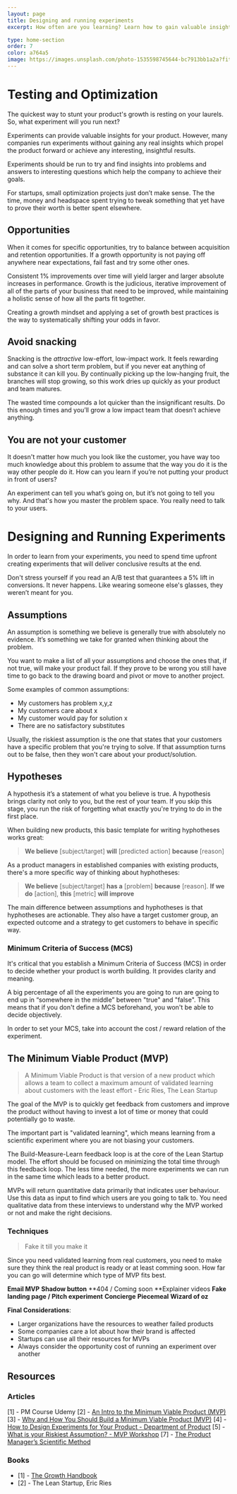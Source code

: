 ```yaml
---
layout: page
title: Designing and running experiments
excerpt: How often are you learning? Learn how to gain valuable insights for your product.

type: home-section
order: 7
color: a764a5
image: https://images.unsplash.com/photo-1535598745644-bc7913bb1a2a?fit=crop&w=300&q=80
---
```


# Testing and Optimization

The quickest way to stunt your product's growth is resting on your laurels. So, what experiment will you run next?

Experiments can provide valuable insights for your product. However, many companies run experiments without gaining any real insights which propel the product forward or achieve any interesting, insightful results.

Experiments should be run to try and find insights into problems and answers to interesting questions which help the company to achieve their goals.

For startups, small optimization projects just don’t make sense. The the time, money and headspace spent trying to tweak something that yet have to prove their worth is better spent elsewhere.

## Opportunities  

When it comes for specific opportunities, try to balance between acquisition and retention opportunities. If a growth opportunity is not paying off anywhere near expectations, fail fast and try some other ones.

Consistent 1% improvements over time will yield larger and larger absolute increases in performance. Growth is the judicious, iterative improvement of all of the parts of your business that need to be improved, while maintaining a holistic sense of how all the parts fit together.

Creating a growth mindset and applying a set of growth best practices is the way to systematically shifting your odds in favor.

## Avoid snacking

Snacking is the *attractive* low-effort, low-impact work. It feels rewarding and can solve a short term problem, but if you never eat anything of substance it can kill you. By continually picking up the low-hanging fruit, the branches will stop growing, so this work dries up quickly as your product and team matures.

The wasted time compounds a lot quicker than the insignificant results. Do this enough times and you’ll grow a low impact team that doesn’t achieve anything.

## You are not your customer

It doesn't matter how much you look like the customer, you have way too much knowledge about this problem to assume that the way you do it is the way other people do it. How can you learn if you’re not putting your product in front of users?

An experiment can tell you what’s going on, but it’s not going to tell you why. And that's how you master the problem space. You really need to talk to your users.

# Designing and Running Experiments

In order to learn from your experiments, you need to spend time upfront creating experiments that will deliver conclusive results at the end.

Don't stress yourself if you read an A/B test that guarantees a 5% lift in conversions. It never happens. Like wearing someone else's glasses, they weren’t meant for you.

## Assumptions

An assumption is something we believe is generally true with absolutely no evidence. It’s something we take for granted when thinking about the problem.

You want to make a list of all your assumptions and choose the ones that, if not true, will make your product fail. If they prove to be wrong you still have time to go back to the drawing board and pivot or move to another project.

Some examples of common assumptions:
- My customers has problem x,y,z
- My customers care about x
- My customer would pay for solution x
- There are no satisfactory substitutes

Usually, the riskiest assumption is the one that states that your customers have a specific problem that you're trying to solve. If that assumption turns out to be false, then they won't care about your product/solution.

## Hypotheses

A hypothesis it’s a statement of what you believe is true. A hypothesis brings clarity not only to you, but the rest of your team. If you skip this stage, you run the risk of forgetting what exactly you're trying to do in the first place.

When building new products, this basic template for writing hyphotheses works great:

> **We believe** [subject/target]  **will** [predicted action] **because** [reason]

As a product managers in established companies with existing products, there's a more specific way of thinking about hyphotheses:

> **We believe** [subject/target] **has a** [problem] **because** [reason]. **If we do** [action], **this** [metric] **will improve** 

The main difference between assumptions and hyphotheses is that hyphotheses are actionable. They also have a target customer group, an expected outcome and a strategy to get customers to behave in specific way.

### Minimum Criteria of Success (MCS)

It's critical that you establish a Minimum Criteria of Success (MCS) in order to decide whether your product is worth building. It provides clarity and meaning.

A big percentage of all the experiments you are going to run are going to end up in “somewhere in the middle” between "true" and "false". This means that if you don't define a MCS beforehand, you won't be able to decide objectively.

In order to set your MCS, take into account the cost / reward relation of the experiment.

##  The Minimum Viable Product (MVP)

> A Minimum Viable Product is that version of a new product which allows a team to collect a maximum amount of validated learning about customers with the least effort - Eric Ries, The Lean Startup

The goal of the MVP is to quickly get feedback from customers and improve the product without having to invest a lot of time or money that could potentially go to waste.

The important part is "validated learning", which means learning from a scientific experiment where you are not biasing your customers.

<!-- image -->

The Build-Measure-Learn feedback loop is at the core of the Lean Startup model. The effort should be focused on minimizing the total time through this feedback loop. The less time needed, the more experiments we can run in the same time which leads to a better product.

MVPs will return quantitative data primarily that indicates user behaviour. Use this data as input to find which users are you going to talk to. You need qualitative data from these interviews to understand why the MVP worked or not and make the right decisions.

### Techniques

> Fake it till you make it

Since you need validated learning from real customers, you need to make sure they think the real product is ready or at least comming soon. How far you can go will determine which type of MVP fits best.

**Email MVP**
**Shadow button**
**404 / Coming soon
**Explainer videos
**Fake landing page / Pitch experiment**
**Concierge**
**Piecemeal**
**Wizard of oz**

**Final Considerations**:
- Larger organizations have the resources to weather failed products
- Some companies care a lot about how their brand is affected
- Startups can use all their resources for MVPs
- Always consider the opportunity cost of running an experiment over another

## Resources
### Articles
[1] - PM Course Udemy
[2] - [An Intro to the Minimum Viable Product (MVP)](https://www.productmanagerhq.com/2014/09/an-intro-to-the-minimum-viable-product-mvp/)
[3] - [Why and How You Should Build a Minimum Viable Product (MVP)](https://medium.com/tokopedia-product-team/minimum-viable-product-mvp-101-5192bc5c2a2)
[4] - [How to Design Experiments for Your Product - Department of Product](https://www.departmentofproduct.com/blog/design-experiments-product/)
[5] - [What is your Riskiest Assumption? - MVP Workshop](https://mvpworkshop.co/validate-riskiest-assumption/)
[7] - [The Product Manager’s Scientific Method](https://www.productplan.com/product-manager-scientific-method/)

### Books
- [1] - [The Growth Handbook](https://www.intercom.com/books/growth-handbook)
- [2] - The Lean Startup, Eric Ries